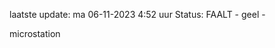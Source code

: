 laatste update: 
ma 06-11-2023  4:52   uur 
Status: FAALT - geel - 
<div class="service R">microstation</div>